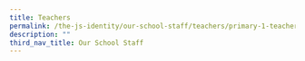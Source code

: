 ```yaml
---
title: Teachers
permalink: /the-js-identity/our-school-staff/teachers/primary-1-teachers/
description: ""
third_nav_title: Our School Staff
---
```









